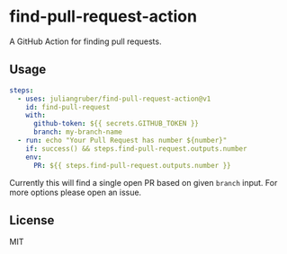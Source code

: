 # find-pull-request-action

A GitHub Action for finding pull requests.

## Usage

```yaml
steps:
  - uses: juliangruber/find-pull-request-action@v1
    id: find-pull-request
    with:
      github-token: ${{ secrets.GITHUB_TOKEN }}
      branch: my-branch-name
  - run: echo "Your Pull Request has number ${number}"
    if: success() && steps.find-pull-request.outputs.number
    env:
      PR: ${{ steps.find-pull-request.outputs.number }}
```

Currently this will find a single open PR based on given `branch` input. For more options please open an issue.

## License

MIT
